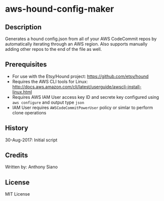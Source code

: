 # aws-hound-config-maker

## Description
Generates a hound config.json from all of your AWS CodeCommit repos by automatically iterating through an AWS region.  Also supports manually adding other repos to the end of the file as well.

## Prerequisites
- For use with the Etsy/Hound project: https://github.com/etsy/hound
- Requires the AWS CLI tools for Linux: http://docs.aws.amazon.com/cli/latest/userguide/awscli-install-linux.html
- Requires AWS IAM User access key ID and secrete key configured using `aws configure` and output type `json`
- IAM User requires `AWSCodeCommitPowerUser` policy or simlar to perform clone operations

## History

30-Aug-2017: Initial script

## Credits

Written by: Anthony Siano

## License

MIT License
